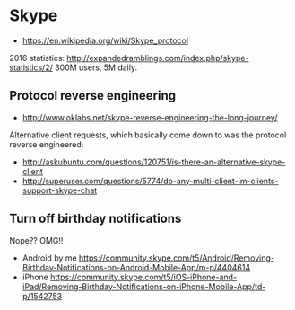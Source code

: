 # Skype

- <https://en.wikipedia.org/wiki/Skype_protocol>

2016 statistics: <http://expandedramblings.com/index.php/skype-statistics/2/> 300M users, 5M daily.

## Protocol reverse engineering

- <http://www.oklabs.net/skype-reverse-engineering-the-long-journey/>

Alternative client requests, which basically come down to was the protocol reverse engineered:

- <http://askubuntu.com/questions/120751/is-there-an-alternative-skype-client>
- <http://superuser.com/questions/5774/do-any-multi-client-im-clients-support-skype-chat>

## Turn off birthday notifications

Nope?? OMG!!

- Android by me <https://community.skype.com/t5/Android/Removing-Birthday-Notifications-on-Android-Mobile-App/m-p/4404614>
- iPhone <https://community.skype.com/t5/iOS-iPhone-and-iPad/Removing-Birthday-Notifications-on-iPhone-Mobile-App/td-p/1542753>
